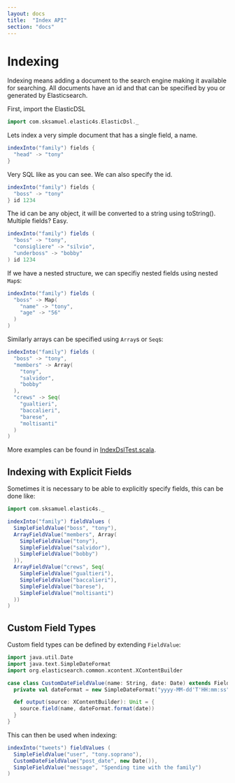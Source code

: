 ```yaml
---
layout: docs
title:  "Index API"
section: "docs"
---
```


# Indexing

Indexing means adding a document to the search engine making it available for searching. All documents have an id
and that can be specified by you or generated by Elasticsearch.

First, import the ElasticDSL

```scala
import com.sksamuel.elastic4s.ElasticDsl._
```

Lets index a very simple document that has a single field, a name.

```scala
indexInto("family") fields {
  "head" -> "tony"
}
```

Very SQL like as you can see. We can also specify the id.

```scala
indexInto("family") fields {
  "boss" -> "tony"
} id 1234
```

The id can be any object, it will be converted to a string using toString().
Multiple fields? Easy.

```scala
indexInto("family") fields (
  "boss" -> "tony",
  "consigliere" -> "silvio",
  "underboss" -> "bobby"
) id 1234
```

If we have a nested structure, we can specifiy nested fields using nested `Map`s:

```scala
indexInto("family") fields (
  "boss" -> Map(
    "name" -> "tony",
    "age" -> "56"
  )
)
```

Similarly arrays can be specified using `Array`s or `Seq`s:

```scala
indexInto("family") fields (
  "boss" -> "tony",
  "members" -> Array(
    "tony",
    "salvidor",
    "bobby"
  ),
  "crews" -> Seq(
    "gualtieri",
    "baccalieri",
    "barese",
    "moltisanti"
  )
)
```


More examples can be found in [IndexDslTest.scala](../elastic4s-core-tests/src/test/scala/com/sksamuel/elastic4s/indexes/IndexDslTest.scala).

## Indexing with Explicit Fields

Sometimes it is necessary to be able to explicitly specify fields, this can be done like:

```scala
import com.sksamuel.elastic4s._

indexInto("family") fieldValues (
  SimpleFieldValue("boss", "tony"),
  ArrayFieldValue("members", Array(
    SimpleFieldValue("tony"),
    SimpleFieldValue("salvidor"),
    SimpleFieldValue("bobby")
  )),
  ArrayFieldValue("crews", Seq(
    SimpleFieldValue("gualtieri"),
    SimpleFieldValue("baccalieri"),
    SimpleFieldValue("barese"),
    SimpleFieldValue("moltisanti")
  ))
)
```

## Custom Field Types

Custom field types can be defined by extending `FieldValue`:

```scala
import java.util.Date
import java.text.SimpleDateFormat
import org.elasticsearch.common.xcontent.XContentBuilder

case class CustomDateFieldValue(name: String, date: Date) extends FieldValue {
  private val dateFormat = new SimpleDateFormat("yyyy-MM-dd'T'HH:mm:ss")

  def output(source: XContentBuilder): Unit = {
    source.field(name, dateFormat.format(date))
  }
}
```

This can then be used when indexing:

```scala
indexInto("tweets") fieldValues (
  SimpleFieldValue("user", "tony.soprano"),
  CustomDateFieldValue("post_date", new Date()),
  SimpleFieldValue("message", "Spending time with the family")
)
```
